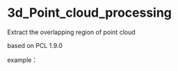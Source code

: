 # 3d_Point_cloud_processing
Extract the overlapping region of point cloud

based on 
PCL 1.9.0

example：
